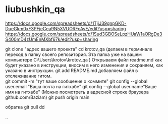 # liubushkin_qa
https://docs.google.com/spreadsheets/d/1TjiJ39gnpGKD-DueGkm0xF3PFjeCea9N5XVUORFcAvE/edit?usp=sharing
https://docs.google.com/spreadsheets/d/1Sud3GBOSeLpzHUaW1aORgDe3S400mD4zUmEnMXbf67k/edit?usp=sharing


git clone "адрес вашего проекта"
cd krotov_qa (делаем в терминале переход в папку своего репозитория. Эта папка уже на вашем компьютере C:\Users\krotov\krotov_qa )
Открываем файл readme.md как будет указано в инструкции, вносим в него изменения и сохраняем, как указано в инструкции. 
git add README.md добавляем файл в отслеживание гитом.    
git commit -m "тут ваше сообщение о коммите" 
git config --global user.email "Ваша почта на гитхабе"
git config --global user.name"Ваше имя на гитхабе"  (Можно посмотреть в адресной строке браузера github.com/Baziam)
git push origin main

обратка git pull
dd

..